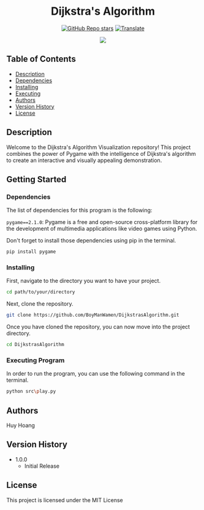 <h1 align="center"> 
   <span>Dijkstra's Algorithm</span>
</h1>

<div align="center">

<a href="https://github.com/BoyManWamen/DijkstrasAlgorithm/stargazers">![GitHub Repo stars](https://img.shields.io/github/stars/BoyManWamen/DijkstrasAlgorithm?style=social)</a>
<a href="https://github-com.translate.goog/BoyManWamen/DijkstrasAlgorithm/blob/main/README.md?_x_tr_sl=auto&_x_tr_tl=en&_x_tr_hl=en&_x_tr_pto=wapp">![Translate](https://img.shields.io/badge/Translate-blue)</a>
</div>

<div align="center">
<img src="https://media.giphy.com/media/v1.Y2lkPTc5MGI3NjExdGR5NmNkN2duZDV5OGo4bTVtdDZqeTlmcTJkcGR1Z281ejN4Y2ZybiZlcD12MV9pbnRlcm5hbF9naWZfYnlfaWQmY3Q9Zw/KsUYPqqGNYTGBenxLV/giphy-downsized-large.gif"/>
</div>

## Table of Contents

* [Description](#description)
* [Dependencies](#dependencies)
* [Installing](#installing)
* [Executing](#executing-program)
* [Authors](#authors)
* [Version History](#version-history)
* [License](#license)

## Description

Welcome to the Dijkstra's Algorithm Visualization repository! This project combines the power of Pygame with the intelligence of Dijkstra's algorithm to create an interactive and visually appealing demonstration.

## Getting Started

### Dependencies

The list of dependencies for this program is the following:

```pygame==2.1.0```: Pygame is a free and open-source cross-platform library for the development of multimedia applications like video games using Python.

Don't forget to install those dependencies using pip in the terminal.

```sh
pip install pygame
```

### Installing

First, navigate to the directory you want to have your project.

```sh
cd path/to/your/directory
```

Next, clone the repository.

```sh
git clone https://github.com/BoyManWamen/DijkstrasAlgorithm.git
```

Once you have cloned the repository, you can now move into the project directory.

```sh
cd DijkstrasAlgorithm
```

### Executing Program

In order to run the program, you can use the following command in the terminal.

```sh
python src\play.py
```

## Authors

Huy Hoang

## Version History

* 1.0.0
    * Initial Release

## License

This project is licensed under the MIT License
